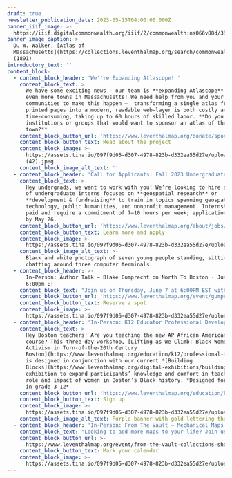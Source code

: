 ```yaml
---
draft: true
newsletter_publication_date: 2023-05-15T04:00:00.000Z
banner_iiif_image: >-
  https://iiif.digitalcommonwealth.org/iiif/2/commonwealth:ns066v88d/350,743,7803,3008/2000,/0/default.jpg
banner_image_caption: >
  O. W. Walker, [Atlas of
  Massachusetts](https://collections.leventhalmap.org/search/commonwealth:ft84cd47r)
  (1891)
introductory_text: ''
content_block:
  - content_block_header: 'We''re Expanding Atlascope! '
    content_block_text: >
      We have some exciting news - our team is **expanding Atlascope** to cover
      even more towns in Massachusetts! We need help from you and your
      communities to make this happen —  transforming a single atlas from
      printed pages into a modern, readable web-layer is both costly and
      time-consuming, taking up to 60 hours of skilled labor. **Do you know
      institutions or groups that would want to sponsor an atlas of their
      town?**
    content_block_button_url: 'https://www.leventhalmap.org/donate/sponsor-an-atlas/'
    content_block_button_text: Read about the project
    content_block_image: >-
      https://assets.tina.io/097f9d05-d307-4978-823b-d332ea55d27e/uploads/microsoftteams-image
      (42).jpeg
    content_block_image_alt_text: ''
  - content_block_header: 'Call for Applicants: Fall 2023 Undergraduate Internships'
    content_block_text: >
      Hey undergrads, we want to work with you! We’re looking to hire a cohort
      of undergraduate interns focused on **geospatial research** or
      **development & fundraising** to train in topics spanning geospatial
      technology, public humanities, and nonprofit management. Internships are
      paid and require a commitment of 7–10 hours per week; applications are due
      by May 26.
    content_block_button_url: 'https://www.leventhalmap.org/about/jobs/2023-fall-internships/'
    content_block_button_text: Learn more and apply
    content_block_image: >-
      https://assets.tina.io/097f9d05-d307-4978-823b-d332ea55d27e/uploads/15f68003e35d9f3cc87ece50b5a5c208.jpeg
    content_block_image_alt_text: >-
      Black and white photograph of seven young people standing, sitting, and
      chatting around three computer terminals.
  - content_block_header: >-
      In-Person: Author Talk — Blake Gumprecht on North To Boston · June 7,
      6:00pm ET
    content_block_text: "Join us on Thursday, June 7 at 6:00PM EST with\_**Blake Gumprecht**\_for a talk on his new book,\_*[North to Boston: Life Histories from the Black Great Migration in New England](https://global.oup.com/academic/product/north-to-boston-9780197614440?cc=us\\&lang=en&)*. *North to Boston* traces the history of the Great Migration, when tens of thousands of Black people moved to Boston from the South, and explores its impacts in greater depth through the lives of ten individuals, each the subject of one chapter.\n"
    content_block_button_url: 'https://www.leventhalmap.org/event/gumprecht-author-talk/'
    content_block_button_text: Reserve a spot
    content_block_image: >-
      https://assets.tina.io/097f9d05-d307-4978-823b-d332ea55d27e/uploads/NTBFULLCROP.jpeg
  - content_block_header: 'In-Person: K12 Educator Professional Development Workshop · July 10-12 '
    content_block_text: >
      Hey Boston teachers! Are you teaching the new AP African American Studies
      course? This three-day workshop, [Lifting as We Climb: Black Women’s
      Activism in Turn-of-the-20th Century
      Boston](https://www.leventhalmap.org/education/k12/professional-development/),
      is designed in conjunction with our current *[Building
      Blocks](https://www.leventhalmap.org/digital-exhibitions/building-blocks/)*
      exhibition to expand participants’ knowledge and comfort in teaching the
      role and impact of women in Boston’s Black history. *Designed for teachers
      in grade 3-12*
    content_block_button_url: 'https://www.leventhalmap.org/education/k12/professional-development/'
    content_block_button_text: Sign up
    content_block_image: >-
      https://assets.tina.io/097f9d05-d307-4978-823b-d332ea55d27e/uploads/LiftingCrop.jpg
    content_block_image_alt_text: Purple banner with gold lettering that reads "Lifting As We Climb."
  - content_block_header: 'In-Person: From The Vault — Mechanical Maps · May 26, 2:00pm ET'
    content_block_text: "Looking to add more maps to your life? Join us for an afternoon of close map looking! For this edition of\_*From The Vault*, we’ll take a look at objects from our collections that move — including a live demonstration of our new [mapping robot](https://www.marginallyclever.com/products/makelangelo-5/)!\n"
    content_block_button_url: >-
      https://www.leventhalmap.org/event/from-the-vault-collections-showing-mechanical-maps/
    content_block_button_text: Mark your calendar
    content_block_image: >-
      https://assets.tina.io/097f9d05-d307-4978-823b-d332ea55d27e/uploads/maprobot.jpeg
---
```










































